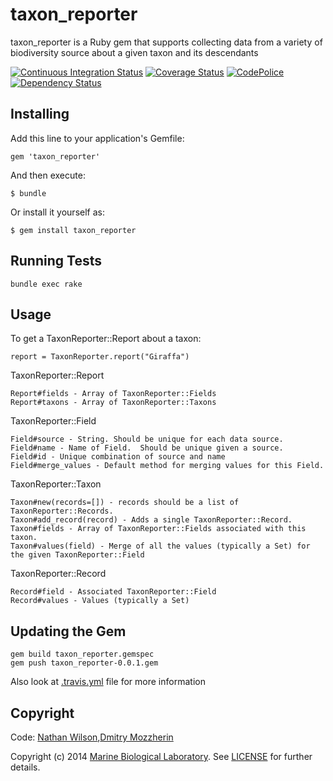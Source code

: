 taxon_reporter
=======

taxon_reporter is a Ruby gem that supports collecting data from a variety of biodiversity source about a given taxon and its descendants

[![Continuous Integration Status][1]][2]
[![Coverage Status][3]][4]
[![CodePolice][5]][6]
[![Dependency Status][7]][8]


Installing
----------

Add this line to your application's Gemfile:

    gem 'taxon_reporter'

And then execute:

    $ bundle

Or install it yourself as:

    $ gem install taxon_reporter


Running Tests
-------------

    bundle exec rake


Usage
-----

To get a TaxonReporter::Report about a taxon:

    report = TaxonReporter.report("Giraffa")

TaxonReporter::Report

    Report#fields - Array of TaxonReporter::Fields
    Report#taxons - Array of TaxonReporter::Taxons

TaxonReporter::Field

    Field#source - String. Should be unique for each data source.
    Field#name - Name of Field.  Should be unique given a source.
    Field#id - Unique combination of source and name
    Field#merge_values - Default method for merging values for this Field.

TaxonReporter::Taxon

    Taxon#new(records=[]) - records should be a list of TaxonReporter::Records.
    Taxon#add_record(record) - Adds a single TaxonReporter::Record.
    Taxon#fields - Array of TaxonReporter::Fields associated with this taxon.
    Taxon#values(field) - Merge of all the values (typically a Set) for the given TaxonReporter::Field
  
TaxonReporter::Record

    Record#field - Associated TaxonReporter::Field
    Record#values - Values (typically a Set)


Updating the Gem
----------------

    gem build taxon_reporter.gemspec
    gem push taxon_reporter-0.0.1.gem

Also look at [.travis.yml][9] file for more information


Copyright
---------

Code: [Nathan Wilson][10],[Dmitry Mozzherin][11] 

Copyright (c) 2014 [Marine Biological Laboratory][12]. See [LICENSE][13] for
further details.

[1]: https://secure.travis-ci.org/EOL/taxon_reporter.png
[2]: http://travis-ci.org/EOL/taxon_reporter
[3]: https://coveralls.io/repos/EOL/taxon_reporter/badge.png?branch=master
[4]: https://coveralls.io/r/EOL/taxon_reporter?branch=master
[5]: https://codeclimate.com/github/EOL/taxon_reporter.png
[6]: https://codeclimate.com/github/EOL/taxon_reporter
[7]: https://gemnasium.com/EOL/taxon_reporter.png
[8]: https://gemnasium.com/EOL/taxon_reporter
[9]: https://github.com/EOL/taxon_reporter/blob/master/.travis.yml
[10]: https://github.com/nwilson-EOL
[11]: https://github.com/dimus
[12]: http://mbl.edu
[13]: https://github.com/EOL/taxon_reporter/blob/master/LICENSE
